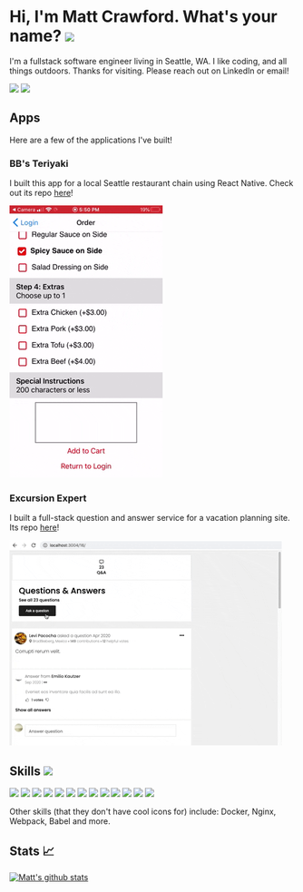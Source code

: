 # Hi, I'm Matt Crawford. What's your name? <img src="https://raw.githubusercontent.com/MartinHeinz/MartinHeinz/master/wave.gif" width="30px">

I'm a fullstack software engineer living in Seattle, WA. I like coding, and all things outdoors. Thanks for visiting. Please reach out on LinkedIn or email!

[<img src="https://img.shields.io/badge/LinkedIn-0077B5?style=for-the-badge&logo=linkedin&logoColor=white"></img>](https://www.linkedin.com/in/-matthewcrawford-/)
[<img src="https://img.shields.io/badge/Gmail-D14836?style=for-the-badge&logo=gmail&logoColor=white"></img>](mailto:matthew.crawford92@gmail.com)

## Apps

Here are a few of the applications I've built!

### BB's Teriyaki

I built this app for a local Seattle restaurant chain using React Native. Check out its repo [here](https://github.com/macrawford/bbs-teriyaki-app)!

![Alt Text](https://github.com/macrawford/bbs-teriyaki-app/blob/main/cart1.gif "cart 1")

### Excursion Expert

I built a full-stack question and answer service for a vacation planning site. Its repo [here](https://github.com/excursion-expert/questionAndAnswer)!

![Alt Text](https://github.com/excursion-expert/questionAndAnswer/blob/main/askquestion.gif "ask question")

## Skills <img src="https://digtechsummer16.files.wordpress.com/2017/06/1-26.gif" width="30px">
<img src="https://img.shields.io/badge/JavaScript-F7DF1E?style=for-the-badge&logo=javascript&logoColor=black"></img>
<img src="https://img.shields.io/badge/HTML5-E34F26?style=for-the-badge&logo=html5&logoColor=white"></img>
<img src="https://img.shields.io/badge/CSS-239120?&style=for-the-badge&logo=css3&logoColor=white"></img>
<img src="https://img.shields.io/badge/Node.js-43853D?style=for-the-badge&logo=node.js&logoColor=white"></img>
<img src="https://img.shields.io/badge/Express.js-404D59?style=for-the-badge"></img>
<img src="https://img.shields.io/badge/React-20232A?style=for-the-badge&logo=react&logoColor=61DAFB"></img>
<img src="https://img.shields.io/badge/React_Native-20232A?style=for-the-badge&logo=react&logoColor=61DAFB"></img>
<img src="https://img.shields.io/badge/MySQL-00000F?style=for-the-badge&logo=mysql&logoColor=white"></img>
<img src="https://img.shields.io/badge/PostgreSQL-316192?style=for-the-badge&logo=postgresql&logoColor=white"></img>
<img src="https://img.shields.io/badge/SQLite-07405E?style=for-the-badge&logo=sqlite&logoColor=white"></img>
<img src="https://img.shields.io/badge/MongoDB-4EA94B?style=for-the-badge&logo=mongodb&logoColor=white"></img>
<img src="https://img.shields.io/badge/Amazon_AWS-232F3E?style=for-the-badge&logo=amazon-aws&logoColor=white"></img>
<img src="https://img.shields.io/badge/styled--components-DB7093?style=for-the-badge&logo=styled-components&logoColor=white"></img>

Other skills (that they don't have cool icons for) include: Docker, Nginx, Webpack, Babel and more.

## Stats :chart_with_upwards_trend:

[![Matt's github stats](https://github-readme-stats.vercel.app/api?username=macrawford&count_private=true&hide=stars&show_icons=true&theme=calm)](https://github.com/macrawford/github-readme-stats)
